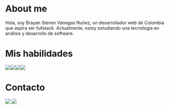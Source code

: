 <h1>About me</h1>
Hola, soy Brayan Steven Vanegas Nuñez, un desarrollador web de Colombia que aspira ser fullstack.
Actualmente, estoy estudiando una tecnología en análisis y desarrollo de software. 

<h1>Mis habilidades</h1>
<div style="display:flex" >
  <img src="https://img.shields.io/badge/JAVA-33b2ff?logoColor=white&style=for-the-badge">
  <img src="https://img.shields.io/badge/HTML-ff9333?logoColor=white&style=for-the-badge">
  <img src="https://img.shields.io/badge/CSS-c733ff?logoColor=white&style=for-the-badge">
  <img src="https://img.shields.io/badge/TypeScript-ff3396?logoColor=white&style=for-the-badge">
</div>

<h1>Contacto</h1>
  <img src="https://img.shields.io/badge/Gmail-da0000?logoColor=white&style=for-the-badge"
    href="vanegitas.net@gmail.com">
  <img src="https://img.shields.io/badge/LinkedIn-da0000?logoColor=white&style=for-the-badge"
    href="https://www.linkedin.com/in/brayan-steven-vanegas-nu%C3%B1ez-9358a3255/">

<!--
**Branstivenson/Branstivenson** is a ✨ _special_ ✨ repository because its `README.md` (this file) appears on your GitHub profile.

Here are some ideas to get you started:

- 🔭 I’m currently working on ...
- 🌱 I’m currently learning ...
- 👯 I’m looking to collaborate on ...
- 🤔 I’m looking for help with ...
- 💬 Ask me about ...
- 📫 How to reach me: ...
- 😄 Pronouns: ...
- ⚡ Fun fact: ...
-->
